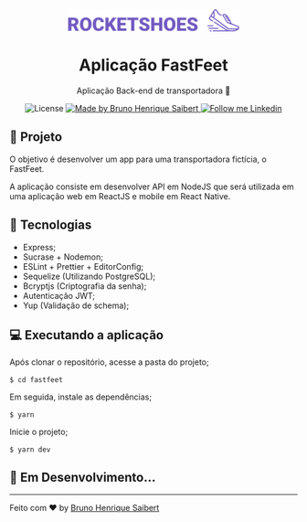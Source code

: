 <p align="center">
    <img alt="Rocketshoes" src="https://github.com/IgorThierry/Rocketshoes/blob/master/src/assets/images/logo.png?raw=true" width="300px"/>
</p>

<h1 align="center">
  Aplicação FastFeet
</h1>

<p align="center">Aplicação Back-end de transportadora 🚛</p>

<p align="center">
  <img alt="License" src="https://img.shields.io/badge/license-MIT-2ecc71">

  <a href="https://github.com/BrunoSaibert">
    <img alt="Made by Bruno Henrique Saibert" src="https://img.shields.io/badge/Made%20by-Bruno%20Henrique%20Saibert-2ecc71">
  </a>

  <a href="https://linkedin.com/in/brunohenriquesaibert">
    <img alt="Follow me Linkedin" src="https://img.shields.io/badge/Follow%20up-brunohenriquesaibert-2ecc71?style=social&logo=linkedin">
  </a>
</p>

## 🚀 Projeto

O objetivo é desenvolver um app para uma transportadora fictícia, o FastFeet.

A aplicação consiste em desenvolver API em NodeJS que será utilizada em uma aplicação web em ReactJS e mobile em React Native.

## 🔧 Tecnologias

- Express;
- Sucrase + Nodemon;
- ESLint + Prettier + EditorConfig;
- Sequelize (Utilizando PostgreSQL);
- Bcryptjs (Criptografia da senha);
- Autenticação JWT;
- Yup (Validação de schema);

## 💻 Executando a aplicação

Após clonar o repositório, acesse a pasta do projeto;

```
$ cd fastfeet
```

Em seguida, instale as dependências;

```
$ yarn
```

Inicie o projeto;

```
$ yarn dev
```

## 🚧 **Em Desenvolvimento...**

---

Feito com ♥ by [Bruno Henrique Saibert](https://www.linkedin.com/in/brunohenriquesaibert)

